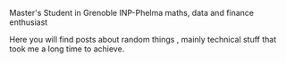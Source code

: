 Master's Student in Grenoble INP-Phelma 
maths, data and finance enthusiast

Here you will find posts about random things , mainly technical stuff that took me a long time to achieve.

